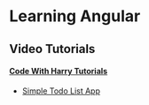 # Learning Angular

## Video Tutorials

#### [Code With Harry Tutorials](https://youtu.be/0LhBvp8qpro)
- [Simple Todo List App](https://todo-list-using-angular.vercel.app/)
